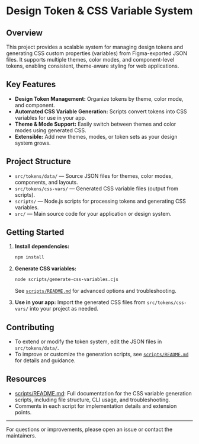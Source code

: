 # Design Token & CSS Variable System

## Overview

This project provides a scalable system for managing design tokens and generating CSS custom properties (variables) from Figma-exported JSON files. It supports multiple themes, color modes, and component-level tokens, enabling consistent, theme-aware styling for web applications.

## Key Features

- **Design Token Management:** Organize tokens by theme, color mode, and component.
- **Automated CSS Variable Generation:** Scripts convert tokens into CSS variables for use in your app.
- **Theme & Mode Support:** Easily switch between themes and color modes using generated CSS.
- **Extensible:** Add new themes, modes, or token sets as your design system grows.

## Project Structure

- `src/tokens/data/` — Source JSON files for themes, color modes, components, and layouts.
- `src/tokens/css-vars/` — Generated CSS variable files (output from scripts).
- `scripts/` — Node.js scripts for processing tokens and generating CSS variables.
- `src/` — Main source code for your application or design system.

## Getting Started

1. **Install dependencies:**
   ```sh
   npm install
   ```
2. **Generate CSS variables:**
   ```sh
   node scripts/generate-css-variables.cjs
   ```
   See [`scripts/README.md`](scripts/README.md) for advanced options and troubleshooting.

3. **Use in your app:**
   Import the generated CSS files from `src/tokens/css-vars/` into your project as needed.

## Contributing

- To extend or modify the token system, edit the JSON files in `src/tokens/data/`.
- To improve or customize the generation scripts, see [`scripts/README.md`](scripts/README.md) for details and guidance.

## Resources

- [scripts/README.md](scripts/README.md): Full documentation for the CSS variable generation scripts, including file structure, CLI usage, and troubleshooting.
- Comments in each script for implementation details and extension points.

---

For questions or improvements, please open an issue or contact the maintainers. 